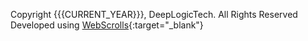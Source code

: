 Copyright {{{CURRENT_YEAR}}}, DeepLogicTech. All Rights Reserved <br> Developed using [WebScrolls](https://github.com/TekmonksGitHub/webscrolls){:target="_blank"}